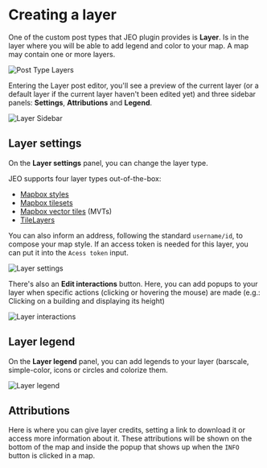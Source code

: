 # Creating a layer

One of the custom post types that JEO plugin provides is **Layer**. Is in the layer where you will be able to add legend and color to your map. A map may contain one or more layers.

![Post Type Layers](img/post-type-layers.png)

Entering the Layer post editor, you'll see a preview of the current layer (or a default layer if the current layer haven't been edited yet) and three sidebar panels: **Settings**, **Attributions** and **Legend**.

![Layer Sidebar](img/layer-sidebar.png)

## Layer settings

On the **Layer settings** panel, you can change the layer type.

JEO supports four layer types out-of-the-box:

- [Mapbox styles](https://docs.mapbox.com/studio-manual/overview/map-styling/)
- [Mapbox tilesets](https://docs.mapbox.com/help/glossary/tileset/)
- [Mapbox vector tiles](https://docs.mapbox.com/vector-tiles/reference/) (MVTs)
- [TileLayers](https://en.wikipedia.org/wiki/Tiled_web_map)

 You can also inform an address, following the standard `username/id`, to compose your map style. If an access token is needed for this layer, you can put it into the `Acess token` input.

![Layer settings](img/layer-settings.png)

There's also an **Edit interactions** button. Here, you can add popups to your layer when specific actions (clicking or hovering the mouse) are made (e.g.: Clicking on a building and displaying its height)

![Layer interactions](img/layer-interactions.png)

## Layer legend

On the **Layer legend** panel, you can add legends to your layer (barscale, simple-color, icons or circles and colorize them.

![Layer legend](img/layer-legend.png)

## Attributions

Here is where you can give layer credits, setting a link to download it or access more information about it. These attributions will be shown on the bottom of the map and inside the popup that shows up when the `INFO` button is clicked in a map.
